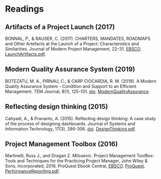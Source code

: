 # Readings

## Artifacts of a Project Launch (2017)

BONNAL, P., & RAUSER, C. (2017). CHARTERS, MANDATES, ROADMAPS and Other Artefacts at the Launch of a Project: Characteristics and Similarities. Journal of Modern Project Management, 22–31. [EBSCO](https://search.ebscohost.com/login.aspx?direct=true&db=bth&AN=125356356&authtype=sso&custid=s1229530&site=eds-live&scope=site). [LaunchArtifacts.pdf](LaunchArtifacts.pdf).

## Modern Quality Assurance System (2019)

BOTEZATU, M. A., PIRNAU, C., & CARP CIOCARDIA, R. M. (2019). A Modern Quality Assurance System - Condition and Support to an Efficient Management. TEM Journal, 8(1), 125–131. [doi](https://doi.org/10.18421/TEM81-18). [ModernQualityAssurance](ModernQualityAssurance.pdf).

## Reflecting design thinking (2015)

Cahyadi, A., & Prananto, A. (2015). Reflecting design thinking: A case study of the process of designing dashboards. Journal of Systems and Information Technology, 17(3), 286-306. [doi](http://dx.doi.org.proxy1.ncu.edu/10.1108/JSIT-03-2015-0018). [DesignThinking.pdf](DesignThinking.pdf).

## Project Management Toolbox (2016)

Martinelli, Russ J., and Dragan Z. Milosevic. Project Management ToolBox: Tools and Techniques for the Practicing Project Manager, John Wiley & Sons, Incorporated, 2016. ProQuest Ebook Central, [EBSCO](https://search.ebscohost.com/login.aspx?direct=true&db=cat01034a&AN=nu.EBC4322633&authtype=sso&custid=s1229530&site=eds-live&scope=site). [ProQuest](https://ebookcentral.proquest.com/lib/ncent-ebooks/detail.action?docID=4322633#). [PerformanceReporting.pdf](PerformanceReporting.pdf).
